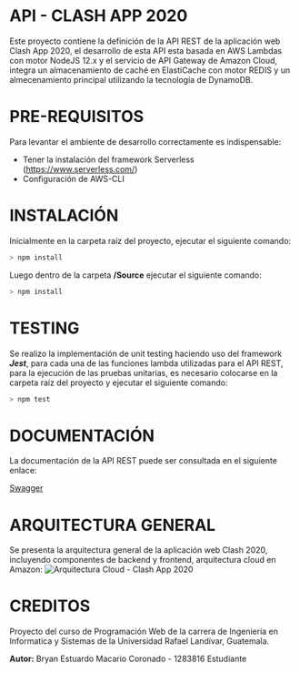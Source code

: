 # API - CLASH APP 2020

Este proyecto contiene la definición de la API REST de la aplicación web Clash App 2020, el desarrollo de esta API esta basada en AWS Lambdas con motor NodeJS 12.x y el servicio de API Gateway de Amazon Cloud, integra un almacenamiento de caché en ElastiCache con motor REDIS  y un almecenamiento principal utilizando la tecnología de DynamoDB.

# PRE-REQUISITOS

Para levantar el ambiente de desarrollo correctamente es indispensable:
- Tener la instalación del framework Serverless (https://www.serverless.com/)
- Configuración de AWS-CLI

# INSTALACIÓN
Inicialmente en la carpeta raíz del proyecto, ejecutar el siguiente comando:
```javascript
> npm install
```
Luego dentro de la carpeta **/Source** ejecutar el siguiente comando:
```javascript
> npm install
```
# TESTING
Se realizo la implementación de unit testing haciendo uso del framework ***Jest***, para cada una de las funciones lambda utilizadas para el API REST, para la ejecución de las pruebas unitarias, es necesario colocarse en la carpeta raíz del proyecto y ejecutar el siguiente comando:
```javascript
> npm test
```
# DOCUMENTACIÓN
La documentación de la API REST puede ser consultada en el siguiente enlace: 

[Swagger]( https://app.swaggerhub.com/apis-docs/BMac9715/CLASH-API/v1.0.0#/)

# ARQUITECTURA GENERAL

Se presenta la arquitectura general de la aplicación web Clash 2020, incluyendo componentes de backend y frontend, arquitectura cloud en Amazon:
![Arquitectura Cloud - Clash App 2020][architecture]

[architecture]: https://i.ibb.co/YyzX5vk/Architecture-Clash-App.png "Arquitectura Cloud Clash App"

# CREDITOS

Proyecto del curso de Programación Web de la carrera de Ingenieria en Informatica y Sistemas de la Universidad Rafael Landívar, Guatemala.

**Autor:**
Bryan Estuardo Macario Coronado - 1283816
Estudiante